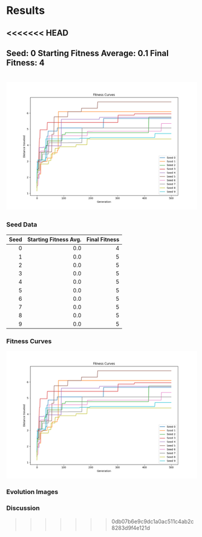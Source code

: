 # Results 

<<<<<<< HEAD
---
Seed: 0
Starting Fitness Average: 0.1
Final Fitness: 4
---

 ![alt text](https://github.com/itsgohtime/mybots/blob/final-project/docs/fitness%20curves.png)
=======
### Seed Data
<div align="center">
 
| Seed | Starting Fitness Avg. | Final Fitness |
| ---: | ---: | ---: |
| 0 | 0.0 | 4 |
| 1 | 0.0 | 5 | 
| 2 | 0.0 | 5 | 
| 3 | 0.0 | 5 | 
| 4 | 0.0 | 5 | 
| 5 | 0.0 | 5 | 
| 6 | 0.0 | 5 | 
| 7 | 0.0 | 5 | 
| 8 | 0.0 | 5 | 
| 9 | 0.0 | 5 | 
 
</div>

### Fitness Curves
 ![alt text](https://github.com/itsgohtime/mybots/blob/final-project/docs/fitness%20curves.png)

### Evolution Images

### Discussion
>>>>>>> 0db07b6e9c9dc1a0ac511c4ab2c8283d9f4e121d
